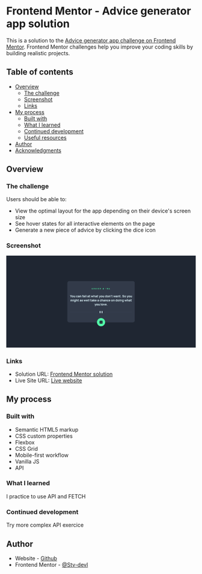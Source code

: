# Frontend Mentor - Advice generator app solution

This is a solution to the [Advice generator app challenge on Frontend Mentor](https://www.frontendmentor.io/challenges/advice-generator-app-QdUG-13db). Frontend Mentor challenges help you improve your coding skills by building realistic projects.

## Table of contents

- [Overview](#overview)
  - [The challenge](#the-challenge)
  - [Screenshot](#screenshot)
  - [Links](#links)
- [My process](#my-process)
  - [Built with](#built-with)
  - [What I learned](#what-i-learned)
  - [Continued development](#continued-development)
  - [Useful resources](#useful-resources)
- [Author](#author)
- [Acknowledgments](#acknowledgments)

## Overview

### The challenge

Users should be able to:

- View the optimal layout for the app depending on their device's screen size
- See hover states for all interactive elements on the page
- Generate a new piece of advice by clicking the dice icon

### Screenshot

![](./Screenshot/Screenshot-Frontend%20Mentor%20Advice%20generator%20app.png)

### Links

- Solution URL: [Frontend Mentor solution]()
- Live Site URL: [Live website](https://stv-devl.github.io/Advice-generator-API/)

## My process

### Built with

- Semantic HTML5 markup
- CSS custom properties
- Flexbox
- CSS Grid
- Mobile-first workflow
- Vanilla JS
- API

### What I learned

I practice to use API and FETCH

### Continued development

Try more complex API exercice

## Author

- Website - [Github](https://github.com/Stv-devl)
- Frontend Mentor - [@Stv-devl](https://www.frontendmentor.io/profile/Stv-devl)
